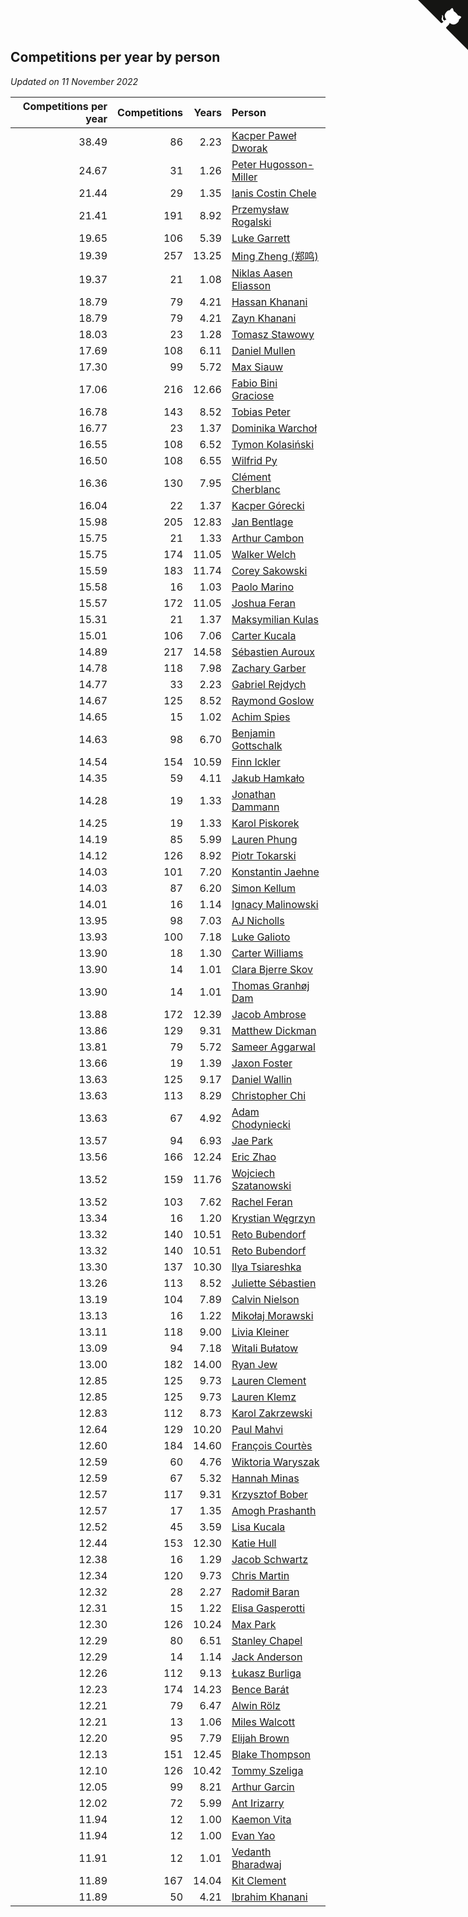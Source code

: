 ## Competitions per year by person

*Updated on 11 November 2022*

| Competitions per year | Competitions | Years | Person |
| ---: | ---: | ---: | :--- |
| 38.49 | 86 | 2.23 | [Kacper Paweł Dworak](https://www.worldcubeassociation.org/persons/2020DWOR01) |
| 24.67 | 31 | 1.26 | [Peter Hugosson-Miller](https://www.worldcubeassociation.org/persons/2021HUGO01) |
| 21.44 | 29 | 1.35 | [Ianis Costin Chele](https://www.worldcubeassociation.org/persons/2021CHEL01) |
| 21.41 | 191 | 8.92 | [Przemysław Rogalski](https://www.worldcubeassociation.org/persons/2013ROGA02) |
| 19.65 | 106 | 5.39 | [Luke Garrett](https://www.worldcubeassociation.org/persons/2017GARR05) |
| 19.39 | 257 | 13.25 | [Ming Zheng (郑鸣)](https://www.worldcubeassociation.org/persons/2009ZHEN11) |
| 19.37 | 21 | 1.08 | [Niklas Aasen Eliasson](https://www.worldcubeassociation.org/persons/2021ELIA01) |
| 18.79 | 79 | 4.21 | [Hassan Khanani](https://www.worldcubeassociation.org/persons/2018KHAN26) |
| 18.79 | 79 | 4.21 | [Zayn Khanani](https://www.worldcubeassociation.org/persons/2018KHAN28) |
| 18.03 | 23 | 1.28 | [Tomasz Stawowy](https://www.worldcubeassociation.org/persons/2021STAW01) |
| 17.69 | 108 | 6.11 | [Daniel Mullen](https://www.worldcubeassociation.org/persons/2016MULL04) |
| 17.30 | 99 | 5.72 | [Max Siauw](https://www.worldcubeassociation.org/persons/2017SIAU02) |
| 17.06 | 216 | 12.66 | [Fabio Bini Graciose](https://www.worldcubeassociation.org/persons/2010GRAC02) |
| 16.78 | 143 | 8.52 | [Tobias Peter](https://www.worldcubeassociation.org/persons/2014PETE03) |
| 16.77 | 23 | 1.37 | [Dominika Warchoł](https://www.worldcubeassociation.org/persons/2021WARC01) |
| 16.55 | 108 | 6.52 | [Tymon Kolasiński](https://www.worldcubeassociation.org/persons/2016KOLA02) |
| 16.50 | 108 | 6.55 | [Wilfrid Py](https://www.worldcubeassociation.org/persons/2016PYWI01) |
| 16.36 | 130 | 7.95 | [Clément Cherblanc](https://www.worldcubeassociation.org/persons/2014CHER05) |
| 16.04 | 22 | 1.37 | [Kacper Górecki](https://www.worldcubeassociation.org/persons/2021GORE01) |
| 15.98 | 205 | 12.83 | [Jan Bentlage](https://www.worldcubeassociation.org/persons/2010BENT01) |
| 15.75 | 21 | 1.33 | [Arthur Cambon](https://www.worldcubeassociation.org/persons/2021CAMB01) |
| 15.75 | 174 | 11.05 | [Walker Welch](https://www.worldcubeassociation.org/persons/2011WELC01) |
| 15.59 | 183 | 11.74 | [Corey Sakowski](https://www.worldcubeassociation.org/persons/2011SAKO01) |
| 15.58 | 16 | 1.03 | [Paolo Marino](https://www.worldcubeassociation.org/persons/2021MARI04) |
| 15.57 | 172 | 11.05 | [Joshua Feran](https://www.worldcubeassociation.org/persons/2011FERA01) |
| 15.31 | 21 | 1.37 | [Maksymilian Kulas](https://www.worldcubeassociation.org/persons/2021KULA02) |
| 15.01 | 106 | 7.06 | [Carter Kucala](https://www.worldcubeassociation.org/persons/2015KUCA01) |
| 14.89 | 217 | 14.58 | [Sébastien Auroux](https://www.worldcubeassociation.org/persons/2008AURO01) |
| 14.78 | 118 | 7.98 | [Zachary Garber](https://www.worldcubeassociation.org/persons/2014GARB01) |
| 14.77 | 33 | 2.23 | [Gabriel Rejdych](https://www.worldcubeassociation.org/persons/2020REJD01) |
| 14.67 | 125 | 8.52 | [Raymond Goslow](https://www.worldcubeassociation.org/persons/2014GOSL01) |
| 14.65 | 15 | 1.02 | [Achim Spies](https://www.worldcubeassociation.org/persons/2021SPIE01) |
| 14.63 | 98 | 6.70 | [Benjamin Gottschalk](https://www.worldcubeassociation.org/persons/2016GOTT01) |
| 14.54 | 154 | 10.59 | [Finn Ickler](https://www.worldcubeassociation.org/persons/2012ICKL01) |
| 14.35 | 59 | 4.11 | [Jakub Hamkało](https://www.worldcubeassociation.org/persons/2018HAMK01) |
| 14.28 | 19 | 1.33 | [Jonathan Dammann](https://www.worldcubeassociation.org/persons/2021DAMM01) |
| 14.25 | 19 | 1.33 | [Karol Piskorek](https://www.worldcubeassociation.org/persons/2021PISK01) |
| 14.19 | 85 | 5.99 | [Lauren Phung](https://www.worldcubeassociation.org/persons/2016PHUN02) |
| 14.12 | 126 | 8.92 | [Piotr Tokarski](https://www.worldcubeassociation.org/persons/2013TOKA01) |
| 14.03 | 101 | 7.20 | [Konstantin Jaehne](https://www.worldcubeassociation.org/persons/2015JAEH01) |
| 14.03 | 87 | 6.20 | [Simon Kellum](https://www.worldcubeassociation.org/persons/2016KELL12) |
| 14.01 | 16 | 1.14 | [Ignacy Malinowski](https://www.worldcubeassociation.org/persons/2021MALI02) |
| 13.95 | 98 | 7.03 | [AJ Nicholls](https://www.worldcubeassociation.org/persons/2015NICH04) |
| 13.93 | 100 | 7.18 | [Luke Galioto](https://www.worldcubeassociation.org/persons/2015GALI02) |
| 13.90 | 18 | 1.30 | [Carter Williams](https://www.worldcubeassociation.org/persons/2021WILL06) |
| 13.90 | 14 | 1.01 | [Clara Bjerre Skov](https://www.worldcubeassociation.org/persons/2021SKOV01) |
| 13.90 | 14 | 1.01 | [Thomas Granhøj Dam](https://www.worldcubeassociation.org/persons/2021DAMT01) |
| 13.88 | 172 | 12.39 | [Jacob Ambrose](https://www.worldcubeassociation.org/persons/2010AMBR01) |
| 13.86 | 129 | 9.31 | [Matthew Dickman](https://www.worldcubeassociation.org/persons/2013DICK01) |
| 13.81 | 79 | 5.72 | [Sameer Aggarwal](https://www.worldcubeassociation.org/persons/2017AGGA01) |
| 13.66 | 19 | 1.39 | [Jaxon Foster](https://www.worldcubeassociation.org/persons/2021FOST01) |
| 13.63 | 125 | 9.17 | [Daniel Wallin](https://www.worldcubeassociation.org/persons/2013WALL03) |
| 13.63 | 113 | 8.29 | [Christopher Chi](https://www.worldcubeassociation.org/persons/2014CHIC01) |
| 13.63 | 67 | 4.92 | [Adam Chodyniecki](https://www.worldcubeassociation.org/persons/2017CHOD02) |
| 13.57 | 94 | 6.93 | [Jae Park](https://www.worldcubeassociation.org/persons/2015PARK24) |
| 13.56 | 166 | 12.24 | [Eric Zhao](https://www.worldcubeassociation.org/persons/2010ZHAO19) |
| 13.52 | 159 | 11.76 | [Wojciech Szatanowski](https://www.worldcubeassociation.org/persons/2011SZAT01) |
| 13.52 | 103 | 7.62 | [Rachel Feran](https://www.worldcubeassociation.org/persons/2015FERA01) |
| 13.34 | 16 | 1.20 | [Krystian Węgrzyn](https://www.worldcubeassociation.org/persons/2021WEGR01) |
| 13.32 | 140 | 10.51 | [Reto Bubendorf](https://www.worldcubeassociation.org/persons/2012BUBE01) |
| 13.32 | 140 | 10.51 | [Reto Bubendorf](https://www.worldcubeassociation.org/persons/2012BUBE01) |
| 13.30 | 137 | 10.30 | [Ilya Tsiareshka](https://www.worldcubeassociation.org/persons/2012TERE01) |
| 13.26 | 113 | 8.52 | [Juliette Sébastien](https://www.worldcubeassociation.org/persons/2014SEBA01) |
| 13.19 | 104 | 7.89 | [Calvin Nielson](https://www.worldcubeassociation.org/persons/2014NIEL03) |
| 13.13 | 16 | 1.22 | [Mikołaj Morawski](https://www.worldcubeassociation.org/persons/2021MORA01) |
| 13.11 | 118 | 9.00 | [Livia Kleiner](https://www.worldcubeassociation.org/persons/2013KLEI03) |
| 13.09 | 94 | 7.18 | [Witali Bułatow](https://www.worldcubeassociation.org/persons/2015BUAT01) |
| 13.00 | 182 | 14.00 | [Ryan Jew](https://www.worldcubeassociation.org/persons/2008JEWR01) |
| 12.85 | 125 | 9.73 | [Lauren Clement](https://www.worldcubeassociation.org/persons/2013KLEM01) |
| 12.85 | 125 | 9.73 | [Lauren Klemz](https://www.worldcubeassociation.org/persons/2013KLEM01) |
| 12.83 | 112 | 8.73 | [Karol Zakrzewski](https://www.worldcubeassociation.org/persons/2014ZAKR01) |
| 12.64 | 129 | 10.20 | [Paul Mahvi](https://www.worldcubeassociation.org/persons/2012MAHV01) |
| 12.60 | 184 | 14.60 | [François Courtès](https://www.worldcubeassociation.org/persons/2008COUR01) |
| 12.59 | 60 | 4.76 | [Wiktoria Waryszak](https://www.worldcubeassociation.org/persons/2018WARY01) |
| 12.59 | 67 | 5.32 | [Hannah Minas](https://www.worldcubeassociation.org/persons/2017MINA04) |
| 12.57 | 117 | 9.31 | [Krzysztof Bober](https://www.worldcubeassociation.org/persons/2013BOBE01) |
| 12.57 | 17 | 1.35 | [Amogh Prashanth](https://www.worldcubeassociation.org/persons/2021PRAS01) |
| 12.52 | 45 | 3.59 | [Lisa Kucala](https://www.worldcubeassociation.org/persons/2019KUCA01) |
| 12.44 | 153 | 12.30 | [Katie Hull](https://www.worldcubeassociation.org/persons/2010HULL01) |
| 12.38 | 16 | 1.29 | [Jacob Schwartz](https://www.worldcubeassociation.org/persons/2021SCHW01) |
| 12.34 | 120 | 9.73 | [Chris Martin](https://www.worldcubeassociation.org/persons/2013MART03) |
| 12.32 | 28 | 2.27 | [Radomił Baran](https://www.worldcubeassociation.org/persons/2020BARA02) |
| 12.31 | 15 | 1.22 | [Elisa Gasperotti](https://www.worldcubeassociation.org/persons/2021GASP01) |
| 12.30 | 126 | 10.24 | [Max Park](https://www.worldcubeassociation.org/persons/2012PARK03) |
| 12.29 | 80 | 6.51 | [Stanley Chapel](https://www.worldcubeassociation.org/persons/2016CHAP04) |
| 12.29 | 14 | 1.14 | [Jack Anderson](https://www.worldcubeassociation.org/persons/2021ANDE05) |
| 12.26 | 112 | 9.13 | [Łukasz Burliga](https://www.worldcubeassociation.org/persons/2013BURL01) |
| 12.23 | 174 | 14.23 | [Bence Barát](https://www.worldcubeassociation.org/persons/2008BARA01) |
| 12.21 | 79 | 6.47 | [Alwin Rölz](https://www.worldcubeassociation.org/persons/2016ROLZ01) |
| 12.21 | 13 | 1.06 | [Miles Walcott](https://www.worldcubeassociation.org/persons/2021WALC02) |
| 12.20 | 95 | 7.79 | [Elijah Brown](https://www.worldcubeassociation.org/persons/2015BROW03) |
| 12.13 | 151 | 12.45 | [Blake Thompson](https://www.worldcubeassociation.org/persons/2010THOM03) |
| 12.10 | 126 | 10.42 | [Tommy Szeliga](https://www.worldcubeassociation.org/persons/2012SZEL01) |
| 12.05 | 99 | 8.21 | [Arthur Garcin](https://www.worldcubeassociation.org/persons/2014GARC27) |
| 12.02 | 72 | 5.99 | [Ant Irizarry](https://www.worldcubeassociation.org/persons/2016IRIZ02) |
| 11.94 | 12 | 1.00 | [Kaemon Vita](https://www.worldcubeassociation.org/persons/2021VITA01) |
| 11.94 | 12 | 1.00 | [Evan Yao](https://www.worldcubeassociation.org/persons/2021YAOE02) |
| 11.91 | 12 | 1.01 | [Vedanth Bharadwaj](https://www.worldcubeassociation.org/persons/2021BHAR01) |
| 11.89 | 167 | 14.04 | [Kit Clement](https://www.worldcubeassociation.org/persons/2008CLEM01) |
| 11.89 | 50 | 4.21 | [Ibrahim Khanani](https://www.worldcubeassociation.org/persons/2018KHAN27) |


<a href="https://github.com/jonatanklosko/wca_statistics" class="github-corner" aria-label="View source on Github"><svg width="80" height="80" viewBox="0 0 250 250" style="fill:#151513; color:#fff; position: absolute; top: 0; border: 0; right: 0;" aria-hidden="true"><path d="M0,0 L115,115 L130,115 L142,142 L250,250 L250,0 Z"></path><path d="M128.3,109.0 C113.8,99.7 119.0,89.6 119.0,89.6 C122.0,82.7 120.5,78.6 120.5,78.6 C119.2,72.0 123.4,76.3 123.4,76.3 C127.3,80.9 125.5,87.3 125.5,87.3 C122.9,97.6 130.6,101.9 134.4,103.2" fill="currentColor" style="transform-origin: 130px 106px;" class="octo-arm"></path><path d="M115.0,115.0 C114.9,115.1 118.7,116.5 119.8,115.4 L133.7,101.6 C136.9,99.2 139.9,98.4 142.2,98.6 C133.8,88.0 127.5,74.4 143.8,58.0 C148.5,53.4 154.0,51.2 159.7,51.0 C160.3,49.4 163.2,43.6 171.4,40.1 C171.4,40.1 176.1,42.5 178.8,56.2 C183.1,58.6 187.2,61.8 190.9,65.4 C194.5,69.0 197.7,73.2 200.1,77.6 C213.8,80.2 216.3,84.9 216.3,84.9 C212.7,93.1 206.9,96.0 205.4,96.6 C205.1,102.4 203.0,107.8 198.3,112.5 C181.9,128.9 168.3,122.5 157.7,114.1 C157.9,116.9 156.7,120.9 152.7,124.9 L141.0,136.5 C139.8,137.7 141.6,141.9 141.8,141.8 Z" fill="currentColor" class="octo-body"></path></svg></a><style>.github-corner:hover .octo-arm{animation:octocat-wave 560ms ease-in-out}@keyframes octocat-wave{0%,100%{transform:rotate(0)}20%,60%{transform:rotate(-25deg)}40%,80%{transform:rotate(10deg)}}@media (max-width:500px){.github-corner:hover .octo-arm{animation:none}.github-corner .octo-arm{animation:octocat-wave 560ms ease-in-out}}</style>
